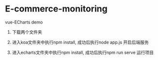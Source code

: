 # E-commerce-monitoring
vue-ECharts demo

1. 下载两个文件夹

2. 进入koa文件夹中执行npm install, 成功后执行node app.js 开启后端服务

3. 进入echarts文件夹中执行npm install, 成功后执行npm run serve 运行项目

